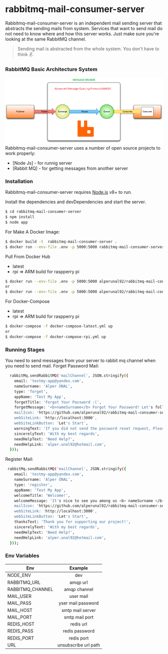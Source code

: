 # rabbitmq-mail-consumer-server

Rabbitmq-mail-consumer-server is an independent mail sending server that abstracts the sending mails from system. Services that want to send mail do not need to know where and how this server works. Just make sure you're looking at the same RabbitMQ channel.

> Sending mail is abstracted from the whole system. You don't have to think ✌️.




### RabbitMQ Basic Architecture System
![picture](https://github.com/alperunal92/rabbitmq-mail-consumer-server/blob/master/images/1.png)
Rabbitmq-mail-consumer-server uses a number of open source projects to work properly:


* [Node Js] - for runnig server
* [Rabbit MQ] - for getting messages from another server

### Installation

Rabbitmq-mail-consumer-server requires [Node.js](https://nodejs.org/en/download/) v8+ to run.

Install the dependencies and devDependencies and start the server.

```sh
$ cd rabbitmq-mail-consumer-server
$ npm install 
$ node app
```
For Make A Docker Image:

```sh
$ docker build -t  rabbitmq-mail-consumer-server .
$ docker run --env-file .env -p 5000:5000 rabbitmq-mail-consumer-server
```

Pull From Docker Hub

- latest
- rpi => ARM build for raspperry pi

```sh
$ docker run --env-file .env -p 5000:5000 alperunal92/rabbitmq-mail-consumer-server:latest
or
$ docker run --env-file .env -p 5000:5000 alperunal92/rabbitmq-mail-consumer-server:rpi
```
For Docker-Compose

- latest
- rpi => ARM build for raspperry pi

```sh
$ docker-compose -f docker-compose-latest.yml up
or
$ docker-compose -f docker-compose-rpi.yml up
```

### Running Stages
You need to send messages from your server to rabbit mq channel when you need to send mail.
Forget Password Mail:
```sh
  rabbitMq.sendRabbitMQ('mailChannel', JSON.stringify({
    email: 'testmy-app@yandex.com',
    nameSurname: 'Alper ÜNAL',
    type: 'forget',
    appName: 'Test My App',
    forgetTitle: 'Forgot Your Password :(',
    forgetMessage: '<b>nameSurname</b> Forgot Your Password! Let's follow the steps below..',
    mailIcon: 'https://github.com/alperunal92/rabbitmq-mail-consumer-server/blob/master/images/5.png',
    webSiteLink: 'http://localhost:3000',
    webSiteLinkButton: 'Let's Start',
    warningText: 'If you did not send the password reset request, Please ignore it.',
    sincerelyText: 'With my best regards',
    needHelpText: 'Need Help?',
    needHelpLink: 'alper.unal92@hotmail.com',
  }));
```
Register Mail:
```sh
 rabbitMq.sendRabbitMQ('mailChannel', JSON.stringify({
    email: 'testmy-app@yandex.com',
    nameSurname: 'Alper ÜNAL',
    type: 'register',
    appName: 'Test My App',
    welcomeTitle: 'Welcome!',
    welcomeMessage: 'It's nice to see you among us <b> nameSurname </b> ! <br/>',
    mailIcon: 'https://github.com/alperunal92/rabbitmq-mail-consumer-server/blob/master/images/4.png',
    webSiteLink: 'http://localhost:3000',
    webSiteLinkButton: 'Let's Start',
    thanksText: 'Thank you for supporting our project!',
    sincerelyText: 'With my best regards',
    needHelpText: 'Need Help?',
    needHelpLink: 'alper.unal92@hotmail.com',
  }));
```


### Env Variables

| Env        | Example           
| ------------- |:-------------:
| NODE_ENV      | dev 
| RABBITMQ_URL   | amqp url      
| RABBITMQ_CHANNEL | amqp channel 
| MAIL_USER      | user mail 
| MAIL_PASS   | yser mail password      
| MAIL_HOST | smtp mail server
| MAIL_PORT      | smtp mail port 
| REDIS_HOST   | redis url      
| REDIS_PASS | redis password
| REDIS_PORT | redis port
| URL | unsubscribe url path
